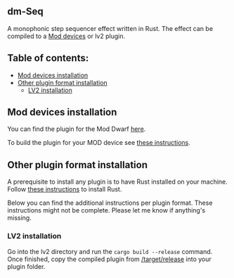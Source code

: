 ## dm-Seq

A monophonic step sequencer effect written in Rust.
The effect can be compiled to a [Mod devices](https://moddevices.com/) or lv2 plugin.

## Table of contents:

- [Mod devices installation](#Mod-devices-installation)
- [Other plugin format installation](#Other-plugin-format-installation)
  - [LV2 installation](#LV2-installation)

## Mod devices installation

You can find the plugin for the Mod Dwarf [here](./lv2/dm-Seq.lv2/).

To build the plugin for your MOD device see [these instructions](https://github.com/moddevices/mod-plugin-builder).

## Other plugin format installation

A prerequisite to install any plugin is to have Rust installed on your machine.
Follow [these instructions](https://www.rust-lang.org/tools/install) to install Rust.

Below you can find the additional instructions per plugin format. These instructions might not be complete. Please let me know if anything's missing.

### LV2 installation

Go into the lv2 directory and run the `cargo build --release` command.
Once finished, copy the compiled plugin from [/target/release](./lv2/target/release) into your plugin folder.
